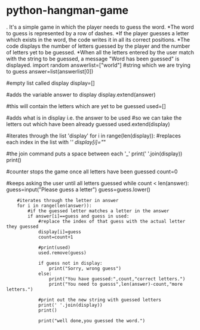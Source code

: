 # python-hangman-game
. It's a simple game in which the player needs to guess the word.    *The word to guess is represented by a row of dashes.   *If the player guesses a letter which exists in the word, the code writes it in all its correct positions.   *The code displays the number of letters guessed by the player and the number of letters yet to be guessed.  *When all the letters entered by the user match with the string to be guessed, a message "Word has been guessed" is displayed.
import random
answerlist=["world"]
#string which we are trying to guess
answer=list(answerlist[0])

#empty list called display
display=[]

#adds the variable answer to display
display.extend(answer)

#this will contain the letters which are yet to be guessed
used=[]

#adds what is in display i.e. the answer to be used
#so we can take the letters out which have been already guessed
used.extend(display)

#iterates through the list 'display'
for i in range(len(display)):
        #replaces each index in the list with '_' 
	display[i]="_"

#the join command puts a space between each '_'
print(' '.join(display))
print()
	
#counter stops the game once all letters have been guessed
count=0

#keeps asking the user until all letters guessed
while count < len(answer):
        guess=input("Please guess a letter")
        guess=guess.lower()

        #iterates through the letter in answer	
        for i in range(len(answer)):
            #if the guessed letter matches a letter in the answer
            if answer[i]==guess and guess in used:
                #replace the index of that guess with the actual letter they guessed
                display[i]=guess
                count=count+1

                #print(used)
                used.remove(guess)

                if guess not in display:
                    print("Sorry, wrong guess")
                else:
                    print("You have guessed:",count,"correct letters.")
                    print("You need to guesss",len(answer)-count,"more letters.")

                #print out the new string with guessed letters   
                print(' '.join(display))
                print()
                
                print("well done,you guessed the word.")


